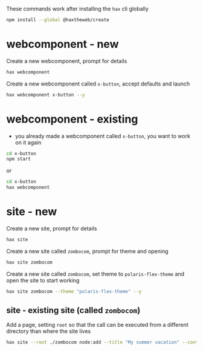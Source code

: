 These commands work after installing the `hax` cli globally
```bash
npm install --global @haxtheweb/create
```
# webcomponent - new
Create a new webcomponent, prompt for details
```bash
hax webcomponent
```
Create a new webcomponent called `x-button`, accept defaults and launch
```bash
hax webcomponent x-button --y
```
# webcomponent - existing
- you already made a webcomponent called `x-button`, you want to work on it again
```bash
cd x-button
npm start
```
or
```bash
cd x-button
hax webcomponent
```
# site - new
Create a new site, prompt for details
```bash
hax site
```
Create a new site called `zombocom`, prompt for theme and opening
```bash
hax site zombocom
```
Create a new site called `zombocom`, set theme to `polaris-flex-theme` and open the site to start working
```bash
hax site zombocom --theme "polaris-flex-theme" --y
```
## site - existing site (called `zombocom`)
Add a page, setting `root` so that the call can be executed from a different directory than where the site lives
```bash
hax site --root ./zombocom node:add --title "My summer vacation" --content "<p>This is an awesome blog post I am writing about my vacation.</p>" --y
```
